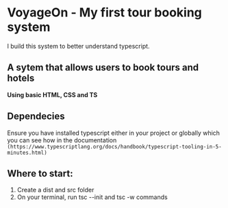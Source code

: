 # VoyageOn  - My first tour booking system

I build this system to better understand typescript.

## A sytem that allows users to book tours and hotels

**Using basic HTML, CSS and TS**

## Dependecies
Ensure you have installed typescript either in your project or globally which you can see how in the documentation `(https://www.typescriptlang.org/docs/handbook/typescript-tooling-in-5-minutes.html)`

## Where to start:

1. Create a dist and src folder
2. On your terminal, run tsc --init and tsc -w commands
